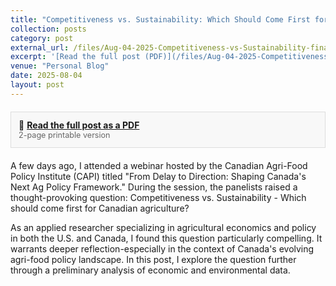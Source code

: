 ```yaml
---
title: "Competitiveness vs. Sustainability: Which Should Come First for Canadian Agriculture?"
collection: posts
category: post
external_url: /files/Aug-04-2025-Competitiveness-vs-Sustainability-final.pdf
excerpt: '[Read the full post (PDF)](/files/Aug-04-2025-Competitiveness-vs-Sustainability-final.pdf)'
venue: "Personal Blog"
date: 2025-08-04
layout: post
---
```

<div style="border: 1px solid #ddd; padding: 12px; margin: 20px 0; background-color: #f8f8f8;">
  📄 <strong><a href="/files/Aug-04-2025-Competitiveness-vs-Sustainability-final.pdf" target="_blank">Read the full post as a PDF</a></strong><br>
  <span style="font-size: 0.9em; color: #666;">2-page printable version</span>
</div>

A few days ago, I attended a webinar hosted by the Canadian Agri-Food Policy Institute (CAPI) titled "From Delay to Direction: Shaping Canada's Next Ag Policy Framework." During the session, the panelists raised a thought-provoking question: Competitiveness vs. Sustainability - Which should come first for Canadian agriculture?

As an applied researcher specializing in agricultural economics and policy in both the U.S. and Canada, I found this question particularly compelling. It warrants deeper reflection-especially in the context of Canada's evolving agri-food policy landscape. In this post, I explore the question further through a preliminary analysis of economic and environmental data.